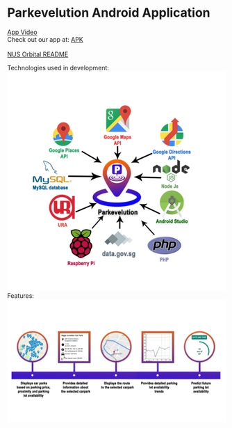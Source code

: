 # Parkevelution Android Application
[App Video](https://www.youtube.com/watch?v=9YsLIwGDb0I) <br />
Check out our app at: [APK](https://drive.google.com/file/d/1y_nFcnE9h5cpq8Yw8n2EpOvP9eufy_Tp/view?usp=sharing)  <br />  
[NUS Orbital README](https://drive.google.com/file/d/1O8xbLF0GKaaEVPsVVvdz6q6cTnTXlBep/view?usp=sharing)  <br /> 

Technologies used in development:
![alt text](https://github.com/iamabhishek98/Parkevelution_App/blob/master/images/mainapp.png)
Features: 
![alt text](https://github.com/iamabhishek98/Parkevelution_App/blob/master/images/features.png)
